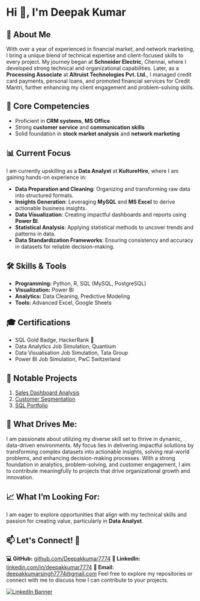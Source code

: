# Hi 👋, I'm Deepak Kumar 

## 🌟 About Me

With over a year of experienced in financial market, and network marketing, I bring a unique blend of technical expertise and client-focused skills to every project. My journey began at **Schneider Electric**, Chennai, where I developed strong technical and organizational capabilities. Later, as a **Processing Associate** at **Altruist Technologies Pvt. Ltd.**, I managed credit card payments, personal loans, and promoted financial services for Credit Mantri, further enhancing my client engagement and problem-solving skills.


## 💼 Core Competencies

- Proficient in **CRM systems**, **MS Office**
- Strong **customer service** and **communication skills**  
- Solid foundation in **stock market analysis** and **network marketing**  


## 📊 Current Focus

I am currently upskilling as a **Data Analyst** at **KultureHire**, where I am gaining hands-on experience in:  
- **Data Preparation and Cleaning**: Organizing and transforming raw data into structured formats.  
- **Insights Generation**: Leveraging **MySQL** and **MS Excel** to derive actionable business insights.  
- **Data Visualization**: Creating impactful dashboards and reports using **Power BI**.  
- **Statistical Analysis**: Applying statistical methods to uncover trends and patterns in data.  
- **Data Standardization Frameworks**: Ensuring consistency and accuracy in datasets for reliable decision-making.


## 🛠️ Skills & Tools

- **Programming:** Python, R, SQL (MySQL, PostgreSQL)
- **Visualization:** Power BI
- **Analytics:** Data Cleaning, Predictive Modeling
- **Tools:** Advanced Excel, Google Sheets


## 🎓 Certifications

- SQL Gold Badge, HackerRank 🥇
- Data Analytics Job Simulation, Quantium
- Data Visualisation Job Simulation, Tata Group
- Power BI Job Simulation, PwC Switzerland


## 📂 Notable Projects

1. [Sales Dashboard Analysis](https://github.com/yourusername/sales-dashboard)
2. [Customer Segmentation](https://github.com/yourusername/customer-segmentation)
3. [SQL Portfolio](https://github.com/yourusername/sql-portfolio)


## 🌟 What Drives Me:

I am passionate about utilizing my diverse skill set to thrive in dynamic, data-driven environments. My focus lies in delivering impactful solutions by transforming complex datasets into actionable insights, solving real-world problems, and enhancing decision-making processes. With a strong foundation in analytics, problem-solving, and customer engagement, I aim to contribute meaningfully to projects that drive organizational growth and innovation.


## 📈 What I’m Looking For:

I am eager to explore opportunities that align with my technical skills and passion for creating value, particularly in **Data Analyst**.


## 📫 Let's Connect! 🚀

**💻 GitHub:** [github.com/Deepakkumar7774](https://github.com/Deepakkumar7774)
**💼 LinkedIn:** [linkedin.com/in/deepakkumar7774](https://linkedin.com/in/deepakkumar7774)
**📧 Email:** deepakkumarsingh7774@gmail.com
Feel free to explore my repositories or connect with me to discuss how I can contribute to your projects.  

[![LinkedIn Banner](https://your-repository-link.com/path-to-image.png)](https://media.licdn.com/dms/image/v2/D4D16AQEDNog9a-zUiA/profile-displaybackgroundimage-shrink_350_1400/profile-displaybackgroundimage-shrink_350_1400/0/1735218500611?e=1742428800&v=beta&t=VQlTqAGguetn-ibTzgBBSNcpdz4KvlFXiznDVMf8hzY)







